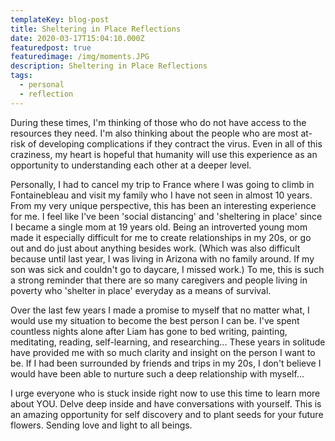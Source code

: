 ```yaml
---
templateKey: blog-post
title: Sheltering in Place Reflections
date: 2020-03-17T15:04:10.000Z
featuredpost: true
featuredimage: /img/moments.JPG
description: Sheltering in Place Reflections
tags:
  - personal
  - reflection
---
```



During these times, I'm thinking of those who do not have access to the resources they need. I'm also thinking about the people who are most at-risk of developing complications if they contract the virus. Even in all of this craziness, my heart is hopeful that humanity will use this experience as an opportunity to understanding each other at a deeper level.

Personally, I had to cancel my trip to France where I was going to climb in Fontainebleau and visit my family who I have not seen in almost 10 years. From my very unique perspective, this has been an interesting experience for me. I feel like I've been 'social distancing' and 'sheltering in place' since I became a single mom at 19 years old. Being an introverted young mom made it especially difficult for me to create relationships in my 20s, or go out and do just about anything besides work. (Which was also difficult because until last year, I was living in Arizona with no family around. If my son was sick and couldn't go to daycare, I missed work.) To me, this is such a strong reminder that there are so many caregivers and people living in poverty who 'shelter in place' everyday as a means of survival. 

Over the last few years I made a promise to myself that no matter what, I would use my situation to become the best person I can be. I've spent countless nights alone after Liam has gone to bed writing, painting, meditating, reading, self-learning, and researching... These years in solitude have provided me with so much clarity and insight on the person I want to be. If I had been surrounded by friends and trips in my 20s, I don't believe I would have been able to nurture such a deep relationship with myself...

I urge everyone who is stuck inside right now to use this time to learn more about YOU. Delve deep inside and have conversations with yourself. This is an amazing opportunity for self discovery and to plant seeds for your future flowers. Sending love and light to all beings.

